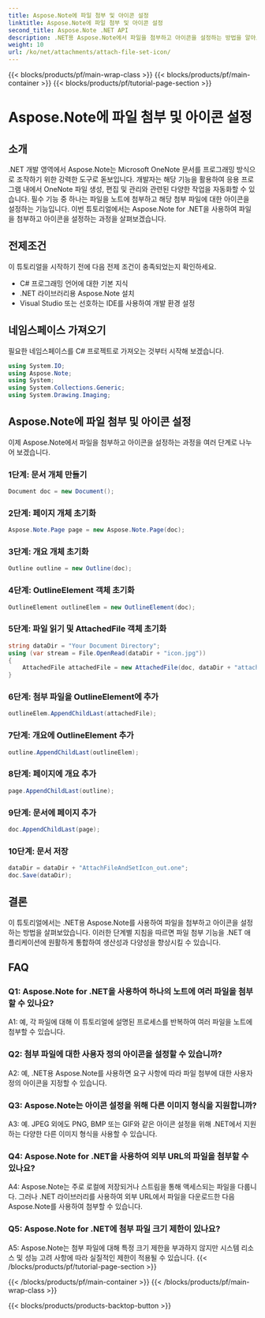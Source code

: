 ```yaml
---
title: Aspose.Note에 파일 첨부 및 아이콘 설정
linktitle: Aspose.Note에 파일 첨부 및 아이콘 설정
second_title: Aspose.Note .NET API
description: .NET용 Aspose.Note에서 파일을 첨부하고 아이콘을 설정하는 방법을 알아보세요. 이 단계별 튜토리얼을 통해 .NET 애플리케이션을 강화하세요.
weight: 10
url: /ko/net/attachments/attach-file-set-icon/
---
```


{{< blocks/products/pf/main-wrap-class >}}
{{< blocks/products/pf/main-container >}}
{{< blocks/products/pf/tutorial-page-section >}}

# Aspose.Note에 파일 첨부 및 아이콘 설정

## 소개

.NET 개발 영역에서 Aspose.Note는 Microsoft OneNote 문서를 프로그래밍 방식으로 조작하기 위한 강력한 도구로 돋보입니다. 개발자는 해당 기능을 활용하여 응용 프로그램 내에서 OneNote 파일 생성, 편집 및 관리와 관련된 다양한 작업을 자동화할 수 있습니다. 필수 기능 중 하나는 파일을 노트에 첨부하고 해당 첨부 파일에 대한 아이콘을 설정하는 기능입니다. 이번 튜토리얼에서는 Aspose.Note for .NET을 사용하여 파일을 첨부하고 아이콘을 설정하는 과정을 살펴보겠습니다.

## 전제조건

이 튜토리얼을 시작하기 전에 다음 전제 조건이 충족되었는지 확인하세요.

- C# 프로그래밍 언어에 대한 기본 지식
- .NET 라이브러리용 Aspose.Note 설치
- Visual Studio 또는 선호하는 IDE를 사용하여 개발 환경 설정

## 네임스페이스 가져오기

필요한 네임스페이스를 C# 프로젝트로 가져오는 것부터 시작해 보겠습니다.

```csharp
using System.IO;
using Aspose.Note;
using System;
using System.Collections.Generic;
using System.Drawing.Imaging;
```

## Aspose.Note에 파일 첨부 및 아이콘 설정

이제 Aspose.Note에서 파일을 첨부하고 아이콘을 설정하는 과정을 여러 단계로 나누어 보겠습니다.

### 1단계: 문서 개체 만들기

```csharp
Document doc = new Document();
```

### 2단계: 페이지 개체 초기화

```csharp
Aspose.Note.Page page = new Aspose.Note.Page(doc);
```

### 3단계: 개요 개체 초기화

```csharp
Outline outline = new Outline(doc);
```

### 4단계: OutlineElement 객체 초기화

```csharp
OutlineElement outlineElem = new OutlineElement(doc);
```

### 5단계: 파일 읽기 및 AttachedFile 객체 초기화

```csharp
string dataDir = "Your Document Directory";
using (var stream = File.OpenRead(dataDir + "icon.jpg"))
{
    AttachedFile attachedFile = new AttachedFile(doc, dataDir + "attachment.txt", stream, ImageFormat.Jpeg);
}
```

### 6단계: 첨부 파일을 OutlineElement에 추가

```csharp
outlineElem.AppendChildLast(attachedFile);
```

### 7단계: 개요에 OutlineElement 추가

```csharp
outline.AppendChildLast(outlineElem);
```

### 8단계: 페이지에 개요 추가

```csharp
page.AppendChildLast(outline);
```

### 9단계: 문서에 페이지 추가

```csharp
doc.AppendChildLast(page);
```

### 10단계: 문서 저장

```csharp
dataDir = dataDir + "AttachFileAndSetIcon_out.one";
doc.Save(dataDir);
```

## 결론

이 튜토리얼에서는 .NET용 Aspose.Note를 사용하여 파일을 첨부하고 아이콘을 설정하는 방법을 살펴보았습니다. 이러한 단계별 지침을 따르면 파일 첨부 기능을 .NET 애플리케이션에 원활하게 통합하여 생산성과 다양성을 향상시킬 수 있습니다.

## FAQ

### Q1: Aspose.Note for .NET을 사용하여 하나의 노트에 여러 파일을 첨부할 수 있나요?

A1: 예, 각 파일에 대해 이 튜토리얼에 설명된 프로세스를 반복하여 여러 파일을 노트에 첨부할 수 있습니다.

### Q2: 첨부 파일에 대한 사용자 정의 아이콘을 설정할 수 있습니까?

A2: 예, .NET용 Aspose.Note를 사용하면 요구 사항에 따라 파일 첨부에 대한 사용자 정의 아이콘을 지정할 수 있습니다.

### Q3: Aspose.Note는 아이콘 설정을 위해 다른 이미지 형식을 지원합니까?

A3: 예. JPEG 외에도 PNG, BMP 또는 GIF와 같은 아이콘 설정을 위해 .NET에서 지원하는 다양한 다른 이미지 형식을 사용할 수 있습니다.

### Q4: Aspose.Note for .NET을 사용하여 외부 URL의 파일을 첨부할 수 있나요?

A4: Aspose.Note는 주로 로컬에 저장되거나 스트림을 통해 액세스되는 파일을 다룹니다. 그러나 .NET 라이브러리를 사용하여 외부 URL에서 파일을 다운로드한 다음 Aspose.Note를 사용하여 첨부할 수 있습니다.

### Q5: Aspose.Note for .NET에 첨부 파일 크기 제한이 있나요?

A5: Aspose.Note는 첨부 파일에 대해 특정 크기 제한을 부과하지 않지만 시스템 리소스 및 성능 고려 사항에 따라 실질적인 제한이 적용될 수 있습니다.
{{< /blocks/products/pf/tutorial-page-section >}}

{{< /blocks/products/pf/main-container >}}
{{< /blocks/products/pf/main-wrap-class >}}

{{< blocks/products/products-backtop-button >}}

